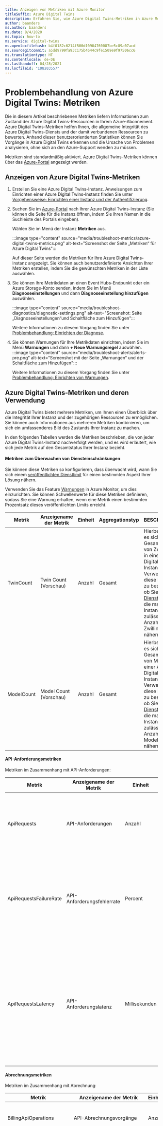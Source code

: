 ```yaml
---
title: Anzeigen von Metriken mit Azure Monitor
titleSuffix: Azure Digital Twins
description: Erfahren Sie, wie Azure Digital Twins-Metriken in Azure Monitor angezeigt werden.
author: baanders
ms.author: baanders
ms.date: 8/4/2020
ms.topic: how-to
ms.service: digital-twins
ms.openlocfilehash: b4f0182c6214f500d10904760087be5c89a07acd
ms.sourcegitcommit: a5dd9799fa93c175b4644c9fe1509e9f97506cc6
ms.translationtype: HT
ms.contentlocale: de-DE
ms.lasthandoff: 04/28/2021
ms.locfileid: "108203557"
---
```

# <a name="troubleshooting-azure-digital-twins-metrics"></a>Problembehandlung von Azure Digital Twins: Metriken

Die in diesem Artikel beschriebenen Metriken liefern Informationen zum Zustand der Azure Digital Twins-Ressourcen in Ihrem Azure-Abonnement. Azure Digital Twins-Metriken helfen Ihnen, die allgemeine Integrität des Azure Digital Twins-Diensts und der damit verbundenen Ressourcen zu bewerten. Anhand dieser benutzerorientierten Statistiken können Sie Vorgänge in Azure Digital Twins erkennen und die Ursache von Problemen analysieren, ohne sich an den Azure-Support wenden zu müssen.

Metriken sind standardmäßig aktiviert. Azure Digital Twins-Metriken können über das [Azure-Portal](https://portal.azure.com) angezeigt werden.

## <a name="how-to-view-azure-digital-twins-metrics"></a>Anzeigen von Azure Digital Twins-Metriken

1. Erstellen Sie eine Azure Digital Twins-Instanz. Anweisungen zum Einrichten einer Azure Digital Twins-Instanz finden Sie unter [Vorgehensweise: Einrichten einer Instanz und der Authentifizierung](how-to-set-up-instance-portal.md).

2. Suchen Sie im [Azure-Portal](https://portal.azure.com) nach Ihrer Azure Digital Twins-Instanz (Sie können die Seite für die Instanz öffnen, indem Sie ihren Namen in die Suchleiste des Portals eingeben). 

    Wählen Sie im Menü der Instanz **Metriken** aus.
   
    :::image type="content" source="media/troubleshoot-metrics/azure-digital-twins-metrics.png" alt-text="Screenshot der Seite „Metriken“ für Azure Digital Twins":::

    Auf dieser Seite werden die Metriken für Ihre Azure Digital Twins-Instanz angezeigt. Sie können auch benutzerdefinierte Ansichten Ihrer Metriken erstellen, indem Sie die gewünschten Metriken in der Liste auswählen.
    
3. Sie können Ihre Metrikdaten an einen Event Hubs-Endpunkt oder ein Azure Storage-Konto senden, indem Sie im Menü **Diagnoseeinstellungen** und dann **Diagnoseeinstellung hinzufügen** auswählen.

    :::image type="content" source="media/troubleshoot-diagnostics/diagnostic-settings.png" alt-text="Screenshot: Seite „Diagnoseeinstellungen“und Schaltfläche zum Hinzufügen":::

    Weitere Informationen zu diesem Vorgang finden Sie unter [Problembehandlung: Einrichten der Diagnose](troubleshoot-diagnostics.md).

4. Sie können Warnungen für Ihre Metrikdaten einrichten, indem Sie im Menü **Warnungen** und dann **+ Neue Warnungsregel** auswählen.
    :::image type="content" source="media/troubleshoot-alerts/alerts-pre.png" alt-text="Screenshot mit der Seite „Warnungen“ und der Schaltfläche zum Hinzufügen":::

    Weitere Informationen zu diesem Vorgang finden Sie unter [Problembehandlung: Einrichten von Warnungen](troubleshoot-alerts.md).

## <a name="azure-digital-twins-metrics-and-how-to-use-them"></a>Azure Digital Twins-Metriken und deren Verwendung

Azure Digital Twins bietet mehrere Metriken, um Ihnen einen Überblick über die Integrität Ihrer Instanz und der zugehörigen Ressourcen zu ermöglichen. Sie können auch Informationen aus mehreren Metriken kombinieren, um sich ein umfassenderes Bild des Zustands Ihrer Instanz zu machen. 

In den folgenden Tabellen werden die Metriken beschrieben, die von jeder Azure Digital Twins-Instanz nachverfolgt werden, und es wird erläutert, wie sich jede Metrik auf den Gesamtstatus Ihrer Instanz bezieht.

#### <a name="metrics-for-tracking-service-limits"></a>Metriken zum Überwachen von Diensteinschränkungen

Sie können diese Metriken so konfigurieren, dass überwacht wird, wann Sie sich einem [veröffentlichten Dienstlimit](reference-service-limits.md#functional-limits) für einen bestimmten Aspekt Ihrer Lösung nähern. 

Verwenden Sie das Feature [Warnungen](troubleshoot-alerts.md) in Azure Monitor, um dies einzurichten. Sie können Schwellenwerte für diese Metriken definieren, sodass Sie eine Warnung erhalten, wenn eine Metrik einen bestimmten Prozentsatz dieses veröffentlichten Limits erreicht.

| Metrik | Anzeigename der Metrik | Einheit | Aggregationstyp| BESCHREIBUNG | Dimensionen |
| --- | --- | --- | --- | --- | --- |
| TwinCount | Twin Count (Vorschau) | Anzahl | Gesamt | Hierbei handelt es sich um die Gesamtanzahl von Zwillingen in einer Azure Digital Twins-Instanz. Verwenden Sie diese Metrik, um zu bestimmen, ob Sie sich dem [Dienstlimit](reference-service-limits.md#functional-limits) für die maximal pro Instanz zulässige Anzahl an Zwillingen nähern. |  Keine |
| ModelCount | Model Count (Vorschau) | Anzahl | Gesamt | Hierbei handelt es sich um die Gesamtanzahl von Modellen in einer Azure Digital Twins-Instanz. Verwenden Sie diese Metrik, um zu bestimmen, ob Sie sich dem [Dienstlimit](reference-service-limits.md#functional-limits) für die maximal pro Instanz zulässige Anzahl an Modellen nähern. | Keine |

#### <a name="api-request-metrics"></a>API-Anforderungsmetriken

Metriken im Zusammenhang mit API-Anforderungen:

| Metrik | Anzeigename der Metrik | Einheit | Aggregationstyp| BESCHREIBUNG | Dimensionen |
| --- | --- | --- | --- | --- | --- |
| ApiRequests | API-Anforderungen | Anzahl | Gesamt | Die Anzahl der API-Anforderungen, die für Lese-, Schreib-, Lösch- und Abfragevorgänge für Digital Twins durchgeführt wurden. |  Authentifizierung, <br>Betrieb, <br>Protokoll, <br>Statuscode, <br>Statuscodeklasse, <br>Statustext |
| ApiRequestsFailureRate | API-Anforderungsfehlerrate | Percent | Average | Der Prozentsatz der API-Anforderungen, die der Dienst für Ihre Instanz erhält und die einen internen Fehler (500) als Antwortcode für Lese-, Schreib-, Lösch- und Abfragevorgänge von Digital Twins angeben. | Authentifizierung, <br>Betrieb, <br>Protokoll, <br>Statuscode, <br>Statuscodeklasse, <br>Statustext
| ApiRequestsLatency | API-Anforderungslatenz | Millisekunden | Average | Die Antwortzeit für API-Anforderungen. Dies bezieht sich auf den Zeitraum zwischen dem Eingang der Anforderung bei Azure Digital Twins und dem Zeitpunkt, zu dem der Dienst ein Erfolgs- bzw. Fehlerergebnis für Lese-, Schreib-, Lösch- und Abfragevorgänge von Digital Twins sendet. | Authentifizierung, <br>Betrieb, <br>Protocol |

#### <a name="billing-metrics"></a>Abrechnungsmetriken

Metriken im Zusammenhang mit Abrechnung:

| Metrik | Anzeigename der Metrik | Einheit | Aggregationstyp| BESCHREIBUNG | Dimensionen |
| --- | --- | --- | --- | --- | --- |
| BillingApiOperations | API-Abrechnungsvorgänge | Anzahl | Gesamt | Abrechnungsmetrik für die Anzahl aller API-Anforderungen, die für den Azure Digital Twins-Dienst durchgeführt wurden. | Messungs-ID |
| BillingMessagesProcessed | Verarbeitete Abrechnungsnachrichten | Anzahl | Gesamt | Abrechnungsmetrik für die Anzahl von Nachrichten, die von Azure Digital Twins Zwillingen an externe Endpunkte gesendet werden.<br><br>Nutzdaten dürfen maximal 1 KB groß sein, da sie ansonsten nicht als einzelne Nachricht für die Abrechnung betrachtet wird. Umfangreichere Nutzdaten werden als zusätzliche Nachrichten in Schritten von 1 KB gezählt. (Eine Nachricht zwischen 1 und 2 KB wird also als zwei Nachrichten gezählt, eine Nachricht zwischen 2 und 3 KB als drei Nachrichten usw.)<br>Diese Einschränkung gilt auch für Antworten: Ein Aufruf, der 1,5 KB im Antworttext zurückgibt, wird beispielsweise als zwei Vorgänge in Rechnung gestellt. | Messungs-ID |
| BillingQueryUnits | Abrechnungsabfrageeinheiten | Anzahl | Gesamt | Die Anzahl der Abfrageeinheiten (ein intern berechnetes Measure der Dienstressourcennutzung), die zum Ausführen von Abfragen genutzt werden. Es ist auch eine Hilfs-API zum Messen von Abfrageeinheiten verfügbar: [QueryChargeHelper-Klasse](/dotnet/api/azure.digitaltwins.core.querychargehelper) | Messungs-ID |

Weitere Informationen zur Art und Weise, wie Azure Digital Twins abgerechnet wird, finden Sie unter [Azure Digital Twins-Preise](https://azure.microsoft.com/pricing/details/digital-twins/).

#### <a name="ingress-metrics"></a>Eingangsmetriken

Metriken im Zusammenhang mit Dateneingang:

| Metrik | Anzeigename der Metrik | Einheit | Aggregationstyp| BESCHREIBUNG | Dimensionen |
| --- | --- | --- | --- | --- | --- |
| IngressEvents | Eingangsereignisse | Anzahl | Gesamt | Die Anzahl der in Azure Digital Twins eingehenden Telemetrieereignisse. | Ergebnis |
| IngressEventsFailureRate | Eingangsereignis-Fehlerrate | Percent | Average | Der Prozentsatz der eingehenden Telemetrieereignisse, bei denen der Dienst einen internen Fehlerantwortcode (500) zurückgibt. | Ergebnis |
| IngressEventsLatency | Latenz von Eingangsereignissen | Millisekunden | Average | Die Zeit zwischen dem Eintreffen eines Ereignisses und dem Zeitpunkt, zu dem es von Azure Digital Twins ausgegeben werden kann, wobei der Dienst ein Erfolgs-/Fehlerergebnis sendet. | Ergebnis |

#### <a name="routing-metrics"></a>Routingmetriken

Metriken im Zusammenhang mit Routing:

| Metrik | Anzeigename der Metrik | Einheit | Aggregationstyp| BESCHREIBUNG | Dimensionen |
| --- | --- | --- | --- | --- | --- |
| MessagesRouted | Weitergeleitete Nachrichten | Anzahl | Gesamt | Die Anzahl der Nachrichten, die an einen Azure-Endpunktdienst (z. B. Event Hub, Service Bus oder Event Grid) weitergeleitet werden. | Endpunkttyp, <br>Ergebnis |
| RoutingFailureRate | Routingfehlerrate | Percent | Average | Der Prozentsatz der Ereignisse, die zu einem Fehler führen, wenn sie von Azure Digital Twins zu einem Azure-Endpunktdienst wie Event Hub, Service Bus oder Event Grid weitergeleitet werden. | Endpunkttyp, <br>Ergebnis |
| RoutingLatency | Routinglatenz | Millisekunden | Average | Die Zeit, die zwischen der Weiterleitung eines Ereignisses von Azure Digital Twins bis zu dem Zeitpunkt verstrichen ist, an dem es an den Azure-Endpunktdienst wie Event Hub, Service Bus oder Event Grid gesendet wird. | Endpunkttyp, <br>Ergebnis |

## <a name="dimensions"></a>Dimensionen

Mit Dimensionen lassen sich genauere Details zu den Metriken ermitteln. Einige Routingmetriken bieten Informationen zu den einzelnen Endpunkten. In der folgenden Tabelle sind die möglichen Werte für diese Dimensionen aufgeführt.

| Dimension | Werte |
| --- | --- |
| Authentifizierung | OAuth |
| Vorgang (für API-Anforderungen) | Microsoft.DigitalTwins/digitaltwins/delete, <br>Microsoft.DigitalTwins/digitaltwins/write, <br>Microsoft.DigitalTwins/digitaltwins/read, <br>Microsoft.DigitalTwins/eventroutes/read, <br>Microsoft.DigitalTwins/eventroutes/write, <br>Microsoft.DigitalTwins/eventroutes/delete, <br>Microsoft.DigitalTwins/models/read, <br>Microsoft.DigitalTwins/models/write, <br>Microsoft.DigitalTwins/models/delete, <br>Microsoft.DigitalTwins/query/action |
| Endpunkttyp | Event Grid, <br>Event Hub, <br>Service Bus |
| Protocol | HTTPS |
| Ergebnis | Erfolg, <br>Fehler |
| Statuscode | 200, 404, 500 usw. |
| Statuscodeklasse | 2xx, 4xx, 5xx usw. |
| Statustext | Interner Serverfehler, Nicht gefunden, usw. |

## <a name="next-steps"></a>Nächste Schritte

Weitere Informationen zum Verwalten von aufgezeichneten Metriken für Azure Digital Twins finden Sie unter [Problembehandlung: Einrichten der Diagnose](troubleshoot-diagnostics.md).
